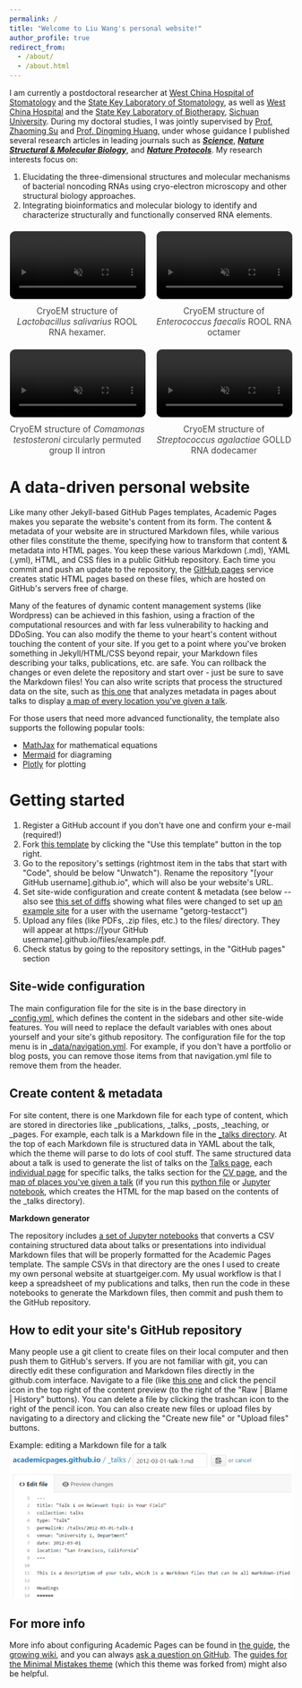 ```yaml
---
permalink: /
title: "Welcome to Liu Wang's personal website!"
author_profile: true
redirect_from: 
  - /about/
  - /about.html
---
```


I am currently a postdoctoral researcher at <a href="https://www.hxkq.org/" target="_blank">West China Hospital of Stomatology</a> and the 
<a href="http://www.sklod.org/" target="_blank">State Key Laboratory of Stomatology</a>, as well as 
<a href="https://www.wchscu.cn/Home.html" target="_blank">West China Hospital</a> and the 
<a href="https://sklb.scu.edu.cn/" target="_blank">State Key Laboratory of Biotherapy</a>, 
<a href="https://www.scu.edu.cn/" target="_blank">Sichuan University</a>.
During my doctoral studies, I was jointly supervised by 
<a href="https://zsulab.com/" target="_blank">Prof. Zhaoming Su</a> and <a href="https://www.hxkq.org/Html/News/Articles/10880.html" target="_blank">Prof. Dingming Huang</a>, 
under whose guidance I published several research articles in leading journals such as 
<a href="https://liuwang-rna.github.io/Guihub_CV/publication/2025-05-01_Science" target="_blank"><strong><em>Science</em></strong></a>, 
<a href="https://liuwang-rna.github.io/Guihub_CV/publication/2025-06-15_NSMB" target="_blank"><strong><em>Nature Structural & Molecular Biology</em></strong></a>, 
and <a href="https://liuwang-rna.github.io/Guihub_CV/publication/2025-05-15" target="_blank"><strong><em>Nature Protocols</em></strong></a>.
My research interests focus on:
1. Elucidating the three-dimensional structures and molecular mechanisms of bacterial noncoding RNAs using cryo-electron microscopy and other structural biology approaches.
2. Integrating bioinformatics and molecular biology to identify and characterize structurally and functionally conserved RNA elements.

<!-- 四个视频 2×2 网格布局 -->
<style>
  .video-grid {
    display: grid;
    grid-template-columns: repeat(2, 1fr); /* 两列 */
    gap: 20px; /* 视频之间的间距 */
    justify-items: center;
    margin: 20px auto;
    max-width: 1200px; /* 整体最大宽度 */
  }
  .video-item {
    text-align: center;
  }
  .video-item video {
    width: 100%;
    max-width: 500px;  /* 每个视频最大宽度 */
    border-radius: 10px;
    border: 1px solid #e5e7eb;
  }
  .video-caption {
    margin-top: 8px;
    font-size: 0.95rem;
    color: #444;
  }
  @media (max-width: 900px) {
    .video-grid {
      grid-template-columns: 1fr; /* 小屏幕下变成一列 */
    }
  }
</style>

<div class="video-grid">
  <!-- 视频 1 -->
  <div class="video-item">
    <video autoplay loop muted playsinline>
      <source src="{{ '/images/homepage/Lsa.mp4' | relative_url }}" type="video/mp4">
      Your browser does not support the video tag.
    </video>
    <div class="video-caption">CryoEM structure of <em>Lactobacillus salivarius</em> ROOL RNA hexamer.</div>
  </div>

  <!-- 视频 2 -->
  <div class="video-item">
    <video autoplay loop muted playsinline>
      <source src="{{ '/images/homepage/Efa.mp4' | relative_url }}" type="video/mp4">
      Your browser does not support the video tag.
    </video>
    <div class="video-caption">CryoEM structure of <em>Enterococcus faecalis</em> ROOL RNA octamer</div>
  </div>

  <!-- 视频 3 -->
  <div class="video-item">
    <video autoplay loop muted playsinline>
      <source src="{{ '/images/homepage/Cte.mp4' | relative_url }}" type="video/mp4">
      Your browser does not support the video tag.
    </video>
    <div class="video-caption">CryoEM structure of <em>Comamonas testosteroni</em> circularly permuted group II intron</div>
  </div>

  <!-- 视频 4 -->
  <div class="video-item">
    <video autoplay loop muted playsinline>
      <source src="{{ '/images/homepage/GOLLD.mp4' | relative_url }}" type="video/mp4">
      Your browser does not support the video tag.
    </video>
    <div class="video-caption">CryoEM structure of <em>Streptococcus agalactiae</em> GOLLD RNA dodecamer</div>
  </div>
</div>

A data-driven personal website
======
Like many other Jekyll-based GitHub Pages templates, Academic Pages makes you separate the website's content from its form. The content & metadata of your website are in structured Markdown files, while various other files constitute the theme, specifying how to transform that content & metadata into HTML pages. You keep these various Markdown (.md), YAML (.yml), HTML, and CSS files in a public GitHub repository. Each time you commit and push an update to the repository, the [GitHub pages](https://pages.github.com/) service creates static HTML pages based on these files, which are hosted on GitHub's servers free of charge.

Many of the features of dynamic content management systems (like Wordpress) can be achieved in this fashion, using a fraction of the computational resources and with far less vulnerability to hacking and DDoSing. You can also modify the theme to your heart's content without touching the content of your site. If you get to a point where you've broken something in Jekyll/HTML/CSS beyond repair, your Markdown files describing your talks, publications, etc. are safe. You can rollback the changes or even delete the repository and start over - just be sure to save the Markdown files! You can also write scripts that process the structured data on the site, such as [this one](https://github.com/academicpages/academicpages.github.io/blob/master/talkmap.ipynb) that analyzes metadata in pages about talks to display [a map of every location you've given a talk](https://academicpages.github.io/talkmap.html).

For those users that need more advanced functionality, the template also supports the following popular tools:
- [MathJax](https://www.mathjax.org/) for mathematical equations
- [Mermaid](https://mermaid.js.org/) for diagraming
- [Plotly](https://plotly.com/javascript/) for plotting

Getting started
======
1. Register a GitHub account if you don't have one and confirm your e-mail (required!)
1. Fork [this template](https://github.com/academicpages/academicpages.github.io) by clicking the "Use this template" button in the top right. 
1. Go to the repository's settings (rightmost item in the tabs that start with "Code", should be below "Unwatch"). Rename the repository "[your GitHub username].github.io", which will also be your website's URL.
1. Set site-wide configuration and create content & metadata (see below -- also see [this set of diffs](http://archive.is/3TPas) showing what files were changed to set up [an example site](https://getorg-testacct.github.io) for a user with the username "getorg-testacct")
1. Upload any files (like PDFs, .zip files, etc.) to the files/ directory. They will appear at https://[your GitHub username].github.io/files/example.pdf.  
1. Check status by going to the repository settings, in the "GitHub pages" section

Site-wide configuration
------
The main configuration file for the site is in the base directory in [_config.yml](https://github.com/academicpages/academicpages.github.io/blob/master/_config.yml), which defines the content in the sidebars and other site-wide features. You will need to replace the default variables with ones about yourself and your site's github repository. The configuration file for the top menu is in [_data/navigation.yml](https://github.com/academicpages/academicpages.github.io/blob/master/_data/navigation.yml). For example, if you don't have a portfolio or blog posts, you can remove those items from that navigation.yml file to remove them from the header. 

Create content & metadata
------
For site content, there is one Markdown file for each type of content, which are stored in directories like _publications, _talks, _posts, _teaching, or _pages. For example, each talk is a Markdown file in the [_talks directory](https://github.com/academicpages/academicpages.github.io/tree/master/_talks). At the top of each Markdown file is structured data in YAML about the talk, which the theme will parse to do lots of cool stuff. The same structured data about a talk is used to generate the list of talks on the [Talks page](https://academicpages.github.io/talks), each [individual page](https://academicpages.github.io/talks/2012-03-01-talk-1) for specific talks, the talks section for the [CV page](https://academicpages.github.io/cv), and the [map of places you've given a talk](https://academicpages.github.io/talkmap.html) (if you run this [python file](https://github.com/academicpages/academicpages.github.io/blob/master/talkmap.py) or [Jupyter notebook](https://github.com/academicpages/academicpages.github.io/blob/master/talkmap.ipynb), which creates the HTML for the map based on the contents of the _talks directory).

**Markdown generator**

The repository includes [a set of Jupyter notebooks](https://github.com/academicpages/academicpages.github.io/tree/master/markdown_generator
) that converts a CSV containing structured data about talks or presentations into individual Markdown files that will be properly formatted for the Academic Pages template. The sample CSVs in that directory are the ones I used to create my own personal website at stuartgeiger.com. My usual workflow is that I keep a spreadsheet of my publications and talks, then run the code in these notebooks to generate the Markdown files, then commit and push them to the GitHub repository.

How to edit your site's GitHub repository
------
Many people use a git client to create files on their local computer and then push them to GitHub's servers. If you are not familiar with git, you can directly edit these configuration and Markdown files directly in the github.com interface. Navigate to a file (like [this one](https://github.com/academicpages/academicpages.github.io/blob/master/_talks/2012-03-01-talk-1.md) and click the pencil icon in the top right of the content preview (to the right of the "Raw | Blame | History" buttons). You can delete a file by clicking the trashcan icon to the right of the pencil icon. You can also create new files or upload files by navigating to a directory and clicking the "Create new file" or "Upload files" buttons. 

Example: editing a Markdown file for a talk
![Editing a Markdown file for a talk](/images/editing-talk.png)

For more info
------
More info about configuring Academic Pages can be found in [the guide](https://academicpages.github.io/markdown/), the [growing wiki](https://github.com/academicpages/academicpages.github.io/wiki), and you can always [ask a question on GitHub](https://github.com/academicpages/academicpages.github.io/discussions). The [guides for the Minimal Mistakes theme](https://mmistakes.github.io/minimal-mistakes/docs/configuration/) (which this theme was forked from) might also be helpful.
